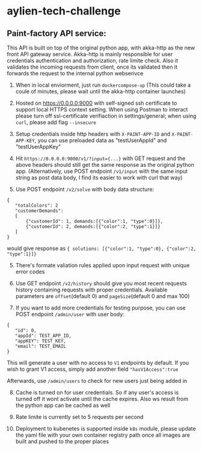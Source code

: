 # aylien-tech-challenge

## Paint-factory API service:

This API is built on top of the original python app, with akka-http as the new front API gateway service. Akka-http is mainly responsible for user credentials authentication and authorization, rate limite check. Also it validates the incoming requests from client, once its validated then it forwards the request to the internal python webserivce

1. When in local enviorment, just run ```dockercompose-up``` (This could take a coule of minutes, please wait until the akka-http container launches)

2. Hosted on https://0.0.0.0:9000 with self-signed ssh certificate to support local HTTPS context setting. When using Postman to interact please turn off ssl-certificate verifiaction in settings/general; when using ```curl```, please add flag ```--insecure```

3. Setup credentials inside http headers with ```X-PAINT-APP-ID``` and ```X-PAINT-APP-KEY```, you can use preloaded data as "testUserAppId" and "testUserAppKey"

3. Hit ```https://0.0.0.0:9000/v1/?input={...}``` with GET request and the above headers should still get the same response as the original python app. (Alternatively, use POST endpoint ```/v1/input``` with the same input string as post data body, I find its easier to work with curl that way)

4. Use POST endpoint ```/v2/solve``` with body data structure:
```
{
   "totalColors": 2
   "customerDemands": 
   [
       {"customerId": 1, demands:[{"color":1, "type":0}]}, 
       {"customerId": 2, demands:[{"color":2, "type":1}]}
   ]
}
```
would give response as ```{ solutions: [{"color":1, "type":0}, {"color":2, "type":1}]}```

5. There's formate valiation rules applied upon input request with unique error codes

6. Use GET endpoint ```/v2/history``` should give you most recent requests history containing requests with proper credentials. Available parameters are ```offset```(default 0) and ```pageSize```(default 0 and max 100)

7. If you want to add more credentials for testing purpose, you can use POST endpoint ```/admin/user``` with user body:
```
{
   "id": 0, 
   "appId": TEST_APP_ID, 
   "appKEY": TEST_KEY,
   "email": TEST_EMAIL
}
```
This will generate a user with no access to ```V1``` endpoints by default. If you wish to grant V1 access, simply add another field ```"hasV1Access":true```

Afterwards, use ```/admin/users``` to check for new users just being added in

8. Cache is turned on for user credentials. So if any user's access is turned off it wont activate until the cache expires. Also ws result from the python app can be cached as well

9. Rate limite is currently set to 5 requests per second

10. Deployment to kubenetes is supported inside ```k8s``` module, please update the yaml file with your own container registry path once all images are built and pushed to the proper places
